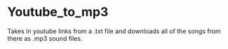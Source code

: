 # Youtube_to_mp3
Takes in youtube links from a .txt file and downloads all of the songs from there as .mp3 sound files.
